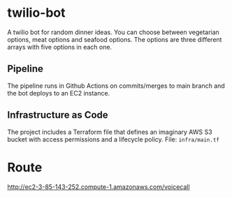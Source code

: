 # twilio-bot
A twilio bot for random dinner ideas. You can choose between vegetarian options, meat options and seafood options. The options are three different arrays with five options in each one.

## Pipeline
The pipeline runs in Github Actions on commits/merges to main branch and the bot deploys to an EC2 instance.

## Infrastructure as Code
The project includes a Terraform file that defines an imaginary AWS S3 bucket with access permissions and a lifecycle policy.
File: `infra/main.tf`

# Route
http://ec2-3-85-143-252.compute-1.amazonaws.com/voicecall
